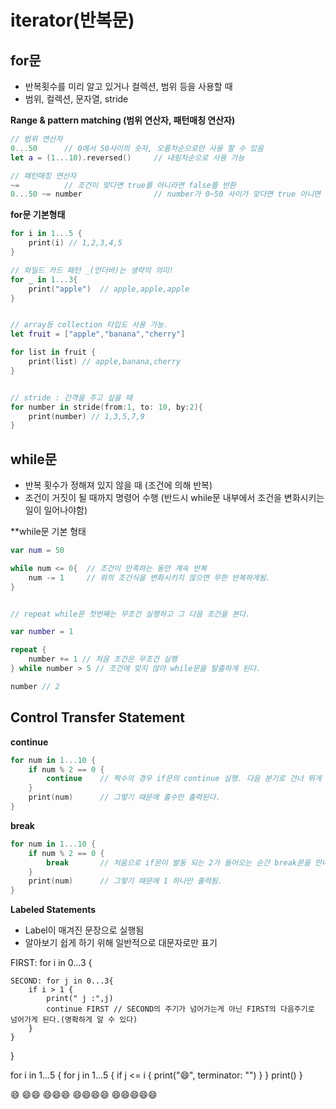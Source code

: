 # iterator(반복문)

## for문
- 반복횟수를 미리 알고 있거나 컬렉션, 범위 등을 사용할 때
- 범위, 컬렉션, 문자열, stride


**Range & pattern matching (범위 연산자, 패턴매칭 연산자)**
```swift
// 범위 연산자
0...50      // 0에서 50사이의 숫자, 오름차순으로만 사용 할 수 있음
let a = (1...10).reversed()     // 내림차순으로 사용 가능

// 패턴매칭 연산자
~=          // 조건이 맞다면 true를 아니라면 false를 반환
0...50 ~= number                // number가 0~50 사이가 맞다면 true 아니면 false를 반환

```

**for문 기본형태**
```swift
for i in 1...5 {
    print(i) // 1,2,3,4,5
}

// 와일드 카드 패턴 _(언더바)는 생략의 의미!
for _ in 1...3{
    print("apple")  // apple,apple,apple
}


// array등 collection 타입도 사용 가능.
let fruit = ["apple","banana","cherry"] 

for list in fruit {
    print(list) // apple,banana,cherry
}


// stride : 간격을 주고 싶을 때
for number in stride(from:1, to: 10, by:2){
    print(number) // 1,3,5,7,9
}
```


## while문
- 반복 횟수가 정해져 있지 않을 때 (조건에 의해 반복)
- 조건이 거짓이 될 때까지 명령어 수행 (반드시 while문 내부에서 조건을 변화시키는 일이 일어나야함)

**while문 기본 형태
```swift
var num = 50

while num <= 0{  // 조건이 만족하는 동안 계속 반복
    num -= 1     // 위의 조건식을 변화시키지 않으면 무한 반복하게됨.
}


// repeat while문 첫번째는 무조건 실행하고 그 다음 조건을 본다.

var number = 1

repeat {
    number += 1 // 처음 조건은 무조건 실행
} while number > 5 // 조건에 맞지 않아 while문을 탈출하게 된다.

number // 2
```


## Control Transfer Statement

**continue**

```swift
for num in 1...10 {
    if num % 2 == 0 {
        continue    // 짝수의 경우 if문의 continue 실행. 다음 분기로 건너 뛰게 된다.
    }
    print(num)      // 그렇기 때문에 홀수만 출력된다.
}
```


**break**
```swift
for num in 1...10 {
    if num % 2 == 0 {
        break       // 처음으로 if문이 발동 되는 2가 들어오는 순간 break문을 만나 for문이 종료
    }
    print(num)      // 그렇기 때문에 1 하나만 출력됨.
}
```


**Labeled Statements**
- Label이 매겨진 문장으로 실행됨
- 알아보기 쉽게 하기 위해 일반적으로 대문자로만 표기

FIRST: for i in 0...3 {
    
    SECOND: for j in 0...3{
        if i > 1 {
            print(" j :",j)
            continue FIRST // SECOND의 주기가 넘어가는게 아닌 FIRST의 다음주기로 넘어가게 된다.(명확하게 알 수 있다)
        }
    }
}


for i in 1...5 {
    for j in 1...5 {
        if j <= i {
            print("😄", terminator: "")
        }
    }
    print()
}

😄
😄😄
😄😄😄
😄😄😄😄
😄😄😄😄😄
